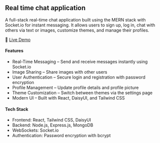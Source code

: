 ## Real time chat application
A full-stack real-time chat application built using the MERN stack with Socket.io for instant messaging. It allows users to sign up, log in, chat with others via text or images, customize themes, and manage their profiles.

🚀 [Live Demo](https://realtime-chat-app-775w.onrender.com)
#### Features
- Real-Time Messaging – Send and receive messages instantly using Socket.io
- Image Sharing – Share images with other users
- User Authentication – Secure login and registration with password encryption
- Profile Management – Update profile details and profile picture
- Theme Customization – Switch between themes via the settings page
- Modern UI – Built with React, DaisyUI, and Tailwind CSS
#### Tech Stack
- Frontend: React, Tailwind CSS, DaisyUI
- Backend: Node.js, Express.js, MongoDB
- WebSockets: Socket.io
- Authentication: Password encryption with bcrypt
